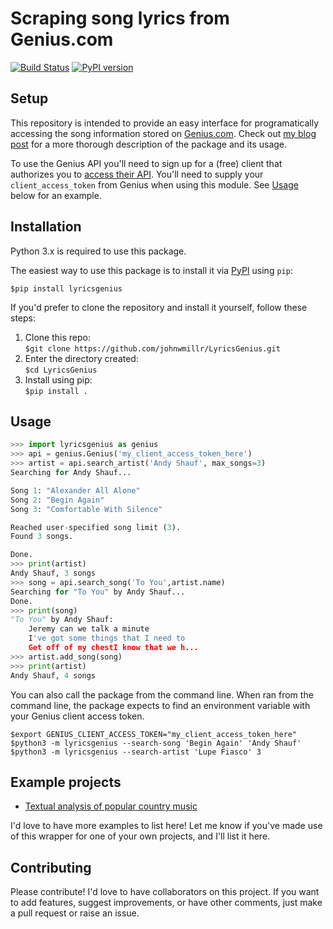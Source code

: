 # Scraping song lyrics from Genius.com

[![Build Status](https://travis-ci.org/johnwmillr/LyricsGenius.svg?branch=master)](https://travis-ci.org/johnwmillr/LyricsGenius)
[![PyPI version](https://badge.fury.io/py/lyricsgenius.svg)](https://pypi.python.org/pypi/lyricsgenius)

## Setup
This repository is intended to provide an easy interface for programatically accessing the song information stored on [Genius.com](https://www.genius.com). Check out [my blog post](http://www.johnwmillr.com/scraping-genius-lyrics/) for a more thorough description of the package and its usage.

To use the Genius API you'll need to sign up for a (free) client that authorizes you to [access their API](http://genius.com/api-clients). You'll need to supply your `client_access_token` from Genius when using this module. See [Usage](https://github.com/johnwmillr/LyricsGenius#usage) below for an example.

## Installation
Python 3.x is required to use this package.

The easiest way to use this package is to install it via [PyPI](https://pypi.python.org/pypi/lyricsgenius) using `pip`:

`$pip install lyricsgenius`

If you'd prefer to clone the repository and install it yourself, follow these steps:
1. Clone this repo:  
`$git clone https://github.com/johnwmillr/LyricsGenius.git`
2. Enter the directory created:  
`$cd LyricsGenius`
3. Install using pip:  
`$pip install .`

## Usage
```python
>>> import lyricsgenius as genius
>>> api = genius.Genius('my_client_access_token_here')
>>> artist = api.search_artist('Andy Shauf', max_songs=3)
Searching for Andy Shauf...

Song 1: "Alexander All Alone"
Song 2: "Begin Again"
Song 3: "Comfortable With Silence"

Reached user-specified song limit (3).
Found 3 songs.

Done.
>>> print(artist)
Andy Shauf, 3 songs
>>> song = api.search_song('To You',artist.name)
Searching for "To You" by Andy Shauf...
Done.
>>> print(song)
"To You" by Andy Shauf:
    Jeremy can we talk a minute
    I've got some things that I need to
    Get off of my chestI know that we h...
>>> artist.add_song(song)
>>> print(artist)
Andy Shauf, 4 songs
```

You can also call the package from the command line. When ran from the command line, the package expects to find an environment variable with your Genius client access token.
```
$export GENIUS_CLIENT_ACCESS_TOKEN="my_client_access_token_here"
$python3 -m lyricsgenius --search-song 'Begin Again' 'Andy Shauf'
$python3 -m lyricsgenius --search-artist 'Lupe Fiasco' 3
```

## Example projects
  
  - [Textual analysis of popular country music](http://www.johnwmillr.com/trucks-and-beer/)
  
  I'd love to have more examples to list here! Let me know if you've made use of this wrapper for one of your own projects, and I'll list it here.

## Contributing
Please contribute! I'd love to have collaborators on this project. If you want to add features, suggest improvements, or have other comments, just make a pull request or raise an issue.
